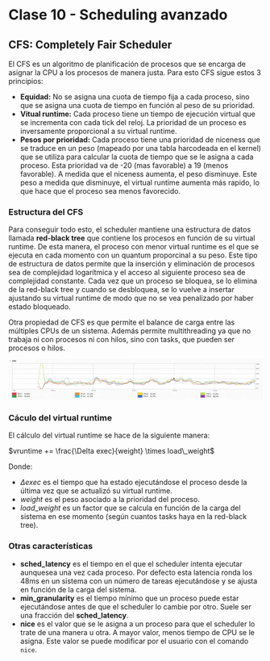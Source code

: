 # Clase 10 - Scheduling avanzado

## CFS: Completely Fair Scheduler

El CFS es un algoritmo de planificación de procesos que se encarga de asignar la CPU a los procesos de manera justa. Para esto CFS sigue estos 3 principios:

- **Equidad:** No se asigna una cuota de tiempo fija a cada proceso, sino que se asigna una cuota de tiempo en función al peso de su prioridad.
- **Vitual runtime:** Cada proceso tiene un tiempo de ejecución virtual que se incrementa con cada tick del reloj. La prioridad de un proceso es inversamente proporcional a su virtual runtime.
- **Pesos por prioridad:** Cada proceso tiene una prioridad de niceness que se traduce en un peso (mapeado por una tabla harcodeada en el kernel) que se utiliza para calcular la cuota de tiempo que se le asigna a cada proceso. Esta prioridad va de -20 (mas favorable) a 19 (menos favorable). A medida que el niceness aumenta, el peso disminuye. Este peso a medida que disminuye, el virtual runtime aumenta más rapido, lo que hace que el proceso sea menos favorecido.

### Estructura del CFS

Para conseguir todo esto, el scheduler mantiene una estructura de datos llamada **red-black tree** que contiene los procesos en función de su virtual runtime. De esta manera, el proceso con menor virtual runtime es el que se ejecuta en cada momento con un quantum proporcinal a su peso. Este tipo de estructura de datos permite que la inserción y eliminación de procesos sea de complejidad logarítmica y el acceso al siguiente proceso sea de complejidad constante. Cada vez que un proceso se bloquea, se lo elimina de la red-black tree y cuando se desbloquea, se lo vuelve a insertar ajustando su virtual runtime de modo que no se vea penalizado por haber estado bloqueado.

Otra propiedad de CFS es que permite el balance de carga entre las múltiples CPUs de un sistema. Además permite multithreading ya que no trabaja ni con procesos ni con hilos, sino con tasks, que pueden ser procesos o hilos.

![alt text](image.png)

### Cáculo del virtual runtime

El cálculo del virtual runtime se hace de la siguiente manera:

$vruntime += \frac{\Delta exec}{weight} \times load\_weight$

Donde:

- $\Delta exec$ es el tiempo que ha estado ejecutándose el proceso desde la última vez que se actualizó su virtual runtime.
- $weight$ es el peso asociado a la prioridad del proceso.
- $load\_weight$ es un factor que se calcula en función de la carga del sistema en ese momento (según cuantos tasks haya en la red-black tree).

### Otras características

- **sched_latency** es el tiempo en el que el scheduler intenta ejecutar aunquesea una vez cada proceso. Por defecto esta latencia ronda los 48ms en un sistema con un número de tareas ejecutándose y se ajusta en función de la carga del sistema.
- **min_granularity** es el tiempo mínimo que un proceso puede estar ejecutándose antes de que el scheduler lo cambie por otro. Suele ser una fracción del **sched_latency**.
- **nice** es el valor que se le asigna a un proceso para que el scheduler lo trate de una manera u otra. A mayor valor, menos tiempo de CPU se le asigna. Este valor se puede modificar por el usuario con el comando `nice`.
